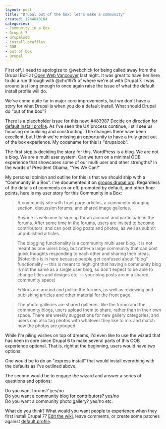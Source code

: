 ```yaml
--- 
layout: post
title: "Drupal out of the box: let's make a community"
created: 1244840104
categories: 
- Community in a Box
- Drupal 7
- drupaloob
- install profiles
- OOB
- out of box
- Drupal
---
```

<p>First off, I need to apologize to @webchick for being called away from the Drupal BoF at <a href="http://openwebvancouver.ca">Open Web Vancouver</a> last night. It was great to have her here to do a run through with @chx1975 of where we're at with Drupal 7.  I was around just long enough to once again raise the issue of what the default install profile will do.</p>
<p>We've come quite far in major core improvements, but we don't have a story for what Drupal is when you do a default install.  What should Drupal do &quot;out of the box&quot;?</p>
<p>There is a placeholder issue for this now: <a href="http://drupal.org/node/483987">#483987 Decide on direction for default install profile</a>.  As I've seen the UX process continue, I still see us focusing on building and constructing. The changes there have been excellent, but I think we're missing an opportunity to have a truly great out of the box experience. My codename for this is &quot;drupaloob&quot;.</p>
<p>The first step is deciding the story for this. WordPress is a blog. We are not a blog. We are a multi user system. Can we turn on a minimal OOB experience that showcases some of our multi user and other strengths? In the words of President Obama, &quot;Yes We Can!&quot;</p>
<p>My personal opinion and outline for this is that we should ship with a &quot;Community in a Box&quot;. I've documented it on <a title="Default install Community in a Box" href="http://groups.drupal.org/node/21013">groups.drupal.org</a>. Regardless of the details of comments on or off, promoted by default, and other finer points, here is my user story for this Community in a Box:</p>
<blockquote> A community site with front page articles, a community blogging section, discussion forums, and shared image galleries.<br />
</blockquote><blockquote>Anyone is welcome to sign up for an account and participate in the forums. After some time in the forums, users are invited to become contributors, and can post blog posts and photos, as well as submit unpublished articles.<br />
</blockquote><blockquote>The blogging functionality is a community multi user blog. It is not meant as one users blog, but rather a large community that can post quick thoughts responding to each other and sharing their ideas. (Note: this is in here because people get confused about &quot;blog&quot; functionality -- this is meant to highlight that having a community blog is not the same as a single user blog, so don't expect to be able to change titles and designs etc. -- your blog posts are in a shared, community space)<br />
</blockquote><blockquote>Editors are around and police the forums, as well as reviewing and publishing articles and other material for the front page.<br />
</blockquote><blockquote>The photo galleries are shared galleries: like the forum and the community blogs, users upload them to share, rather than in their own space. There are weekly suggestions for new gallery categories, and users can also tag photos with whatever they like to mix and match how the photos are grouped. </blockquote>
<p>While I'm piling wishes on top of dreams, I'd even like to use the wizard that has been in core since Drupal 6 to make several parts of this OOB experience optional. That is, right at the beginning, users would have two options.</p>
<p>One would be to do an &quot;express install&quot; that would install everything with the defaults as I've outlined above.</p>
<p>The second would be to engage the wizard and answer a series of questions and options:</p>
<p>Do you want forums? yes/no<br />
Do you want a community blog for contributors? yes/no<br />
Do you want a community photo gallery? yes/no etc.</p>
<p>What do you think? What would you want people to experience when they first install Drupal 7?  <a href="http://groups.drupal.org/node/21013">Edit the wiki</a>, leave comments, or create some patches against <a href="http://drupal.org/project/issues/search/drupal?issue_tags=default.profile">default.profile</a>.</p>
<!--break-->

